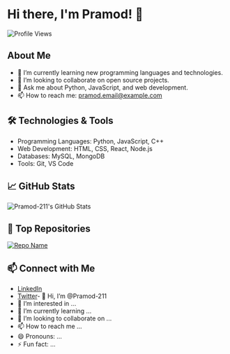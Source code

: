 # Hi there, I'm Pramod! 👋

![Profile Views](https://komarev.com/ghpvc/?username=Pramod-211&color=blue)

## About Me
- 🌱 I’m currently learning new programming languages and technologies.
- 👯 I’m looking to collaborate on open source projects.
- 💬 Ask me about Python, JavaScript, and web development.
- 📫 How to reach me: [pramod.email@example.com](mailto:pramod.email@example.com)

## 🛠️ Technologies & Tools
- Programming Languages: Python, JavaScript, C++
- Web Development: HTML, CSS, React, Node.js
- Databases: MySQL, MongoDB
- Tools: Git, VS Code

## 📈 GitHub Stats
![Pramod-211's GitHub Stats](https://github-readme-stats.vercel.app/api?username=Pramod-211&show_icons=true&theme=radical)

## 🌟 Top Repositories
[![Repo Name](https://github-readme-stats.vercel.app/api/pin/?username=Pramod-211&repo=repo-name&theme=radical)](https://github.com/Pramod-211/repo-name)

## 📫 Connect with Me
- [LinkedIn](https://www.linkedin.com/in/pramod-211)
- [Twitter](https://twitter.com/pramod-211)- 👋 Hi, I’m @Pramod-211
- 👀 I’m interested in ...
- 🌱 I’m currently learning ...
- 💞️ I’m looking to collaborate on ...
- 📫 How to reach me ...
- 😄 Pronouns: ...
- ⚡ Fun fact: ...

<!---
Pramod-211/Pramod-211 is a ✨ special ✨ repository because its `README.md` (this file) appears on your GitHub profile.
You can click the Preview link to take a look at your changes.
--->
